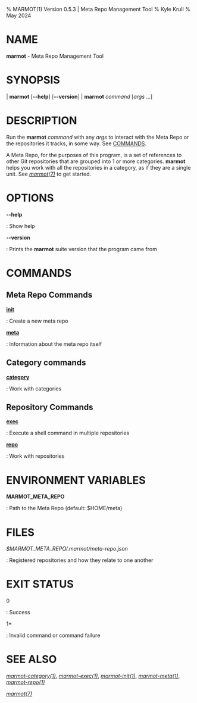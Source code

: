 % MARMOT(1) Version 0.5.3 | Meta Repo Management Tool
% Kyle Krull
% May 2024

<!---
man-pages reference: https://linux.die.net/man/7/man-pages
-->

# NAME

**marmot** - Meta Repo Management Tool

# SYNOPSIS

| **marmot** [**-\-help**] [**-\-version**]
| **marmot** *command* [*args* ...]

# DESCRIPTION

Run the **marmot** *command* with any *args* to interact with the Meta Repo or the repositories it
tracks, in some way.  See [COMMANDS](#commands).

A Meta Repo, for the purposes of this program, is a set of references to other Git repositories that
are grouped into 1 or more categories.  **marmot** helps you work with all the repositories in a
category, as if they are a single unit.  See [*marmot(7)*](./marmot.7.md) to get started.

# OPTIONS

**-\-help**

: Show help

**-\-version**

: Prints the **marmot** suite version that the program came from

# COMMANDS

## Meta Repo Commands

[**init**](./marmot-init.1.md)

: Create a new meta repo

[**meta**](./marmot-meta.1.md)

: Information about the meta repo itself

## Category commands

[**category**](./marmot-category.1.md)

: Work with categories

## Repository Commands

[**exec**](./marmot-exec.1.md)

: Execute a shell command in multiple repositories

[**repo**](./marmot-repo.1.md)

: Work with repositories

# ENVIRONMENT VARIABLES

**MARMOT_META_REPO**

: Path to the Meta Repo (default: $HOME/meta)

# FILES

*$MARMOT_META_REPO/.marmot/meta-repo.json*

: Registered repositories and how they relate to one another

# EXIT STATUS

0

: Success

1+

: Invalid command or command failure

# SEE ALSO

[*marmot-category(1)*](./marmot-category.1.md), [*marmot-exec(1)*](./marmot-exec.1.md),
[*marmot-init(1)*](./marmot-init.1.md), [*marmot-meta(1)*](./marmot-meta.1.md),
[*marmot-repo(1)*](./marmot-repo.1.md)

[*marmot(7)*](./marmot.7.md)
